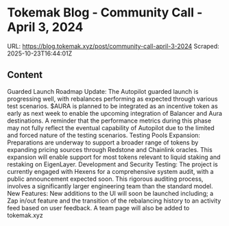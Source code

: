 # Tokemak Blog - Community Call - April 3, 2024

URL: https://blog.tokemak.xyz/post/community-call-april-3-2024
Scraped: 2025-10-23T16:44:01Z

## Content

Guarded Launch Roadmap Update: The Autopilot guarded launch is progressing well, with rebalances performing as expected through various test scenarios. $AURA is planned to be integrated as an incentive token as early as next week to enable the upcoming integration of Balancer and Aura destinations. A reminder that the performance metrics during this phase may not fully reflect the eventual capability of Autopilot due to the limited and forced nature of the testing scenarios.
Testing Pools Expansion: Preparations are underway to support a broader range of tokens by expanding pricing sources through Redstone and Chainlink oracles. This expansion will enable support for most tokens relevant to liquid staking and restaking on EigenLayer.
Development and Security Testing: The project is currently engaged with Hexens for a comprehensive system audit, with a public announcement expected soon. This rigorous auditing process, involves a significantly larger engineering team than the standard model.
New Features: New additions to the UI will soon be launched including; a Zap in/out feature and the transition of the rebalancing history to an activity feed based on user feedback. A team page will also be added to tokemak.xyz

‍